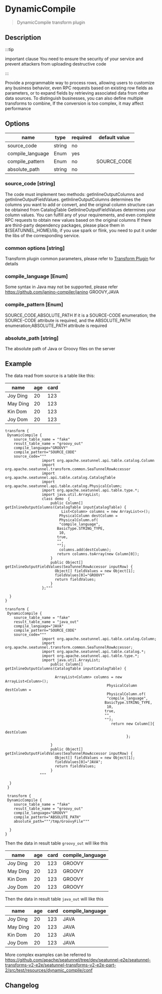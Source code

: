 # DynamicCompile

> DynamicCompile transform plugin

## Description

:::tip

important clause
You need to ensure the security of your service and prevent attackers from uploading destructive code

:::

Provide a programmable way to process rows, allowing users to customize any business behavior, even RPC requests based on existing row fields as parameters, or to expand fields by retrieving associated data from other data sources. To distinguish businesses, you can also define multiple transforms to combine,
If the conversion is too complex, it may affect performance

## Options

|       name       |  type  | required | default value |
|------------------|--------|----------|---------------|
| source_code      | string | no       |               |
| compile_language | Enum   | yes      |               |
| compile_pattern  | Enum   | no       | SOURCE_CODE   |
| absolute_path    | string | no       |               |

### source_code [string]

The code must implement two methods: getInlineOutputColumns and getInlineOutputFieldValues. getInlineOutputColumns determines the columns you want to add or convert, and the original column structure can be obtained from CatalogTable
GetInlineOutputFieldValues determines your column values. You can fulfill any of your requirements, and even complete RPC requests to obtain new values based on the original columns
If there are third-party dependency packages, please place them in ${SEATUNNEL_HOME}/lib, if you use spark or flink, you need to put it under the libs of the corresponding service.

### common options [string]

Transform plugin common parameters, please refer to [Transform Plugin](common-options.md) for details

### compile_language [Enum]

Some syntax in Java may not be supported, please refer https://github.com/janino-compiler/janino
GROOVY,JAVA

### compile_pattern [Enum]

SOURCE_CODE,ABSOLUTE_PATH
If it is a SOURCE-CODE enumeration; the SOURCE-CODE attribute is required, and the ABSOLUTE_PATH enumeration;ABSOLUTE_PATH attribute is required

### absolute_path [string]

The absolute path of Java or Groovy files on the server

## Example

The data read from source is a table like this:

|   name   | age | card |
|----------|-----|------|
| Joy Ding | 20  | 123  |
| May Ding | 20  | 123  |
| Kin Dom  | 20  | 123  |
| Joy Dom  | 20  | 123  |

```
transform {
 DynamicCompile {
    source_table_name = "fake"
    result_table_name = "groovy_out"
    compile_language="GROOVY"
    compile_pattern="SOURCE_CODE"
    source_code="""
                 import org.apache.seatunnel.api.table.catalog.Column
                 import org.apache.seatunnel.transform.common.SeaTunnelRowAccessor
                 import org.apache.seatunnel.api.table.catalog.CatalogTable
                 import org.apache.seatunnel.api.table.catalog.PhysicalColumn;
                 import org.apache.seatunnel.api.table.type.*;
                 import java.util.ArrayList;
                 class demo  {
                     public Column[] getInlineOutputColumns(CatalogTable inputCatalogTable) {
                          List<Column> columns = new ArrayList<>();
                         PhysicalColumn destColumn =
                         PhysicalColumn.of(
                         "compile_language",
                        BasicType.STRING_TYPE,
                         10,
                        true,
                        "",
                        "");
                         columns.add(destColumn);
                        return columns.toArray(new Column[0]);
                     }
                     public Object[] getInlineOutputFieldValues(SeaTunnelRowAccessor inputRow) {
                       Object[] fieldValues = new Object[1];
                       fieldValues[0]="GROOVY"
                       return fieldValues;
                     }
                 };"""

  }
}

transform {
 DynamicCompile {
    source_table_name = "fake"
    result_table_name = "java_out"
    compile_language="JAVA"
    compile_pattern="SOURCE_CODE"
    source_code="""
                 import org.apache.seatunnel.api.table.catalog.Column;
                 import org.apache.seatunnel.transform.common.SeaTunnelRowAccessor;
                 import org.apache.seatunnel.api.table.catalog.*;
                 import org.apache.seatunnel.api.table.type.*;
                 import java.util.ArrayList;
                     public Column[] getInlineOutputColumns(CatalogTable inputCatalogTable) {

                       ArrayList<Column> columns = new ArrayList<Column>();
                                               PhysicalColumn destColumn =
                                               PhysicalColumn.of(
                                               "compile_language",
                                              BasicType.STRING_TYPE,
                                               10,
                                              true,
                                              "",
                                              "");
                                                 return new Column[]{
                                                                destColumn
                                                        };

                     }
                     public Object[] getInlineOutputFieldValues(SeaTunnelRowAccessor inputRow) {
                       Object[] fieldValues = new Object[1];
                       fieldValues[0]="JAVA";
                       return fieldValues;
                     }
                """

  }
 } 
 
 transform {
 DynamicCompile {
    source_table_name = "fake"
    result_table_name = "groovy_out"
    compile_language="GROOVY"
    compile_pattern="ABSOLUTE_PATH"
    absolute_path="""/tmp/GroovyFile"""

  }
}
```

Then the data in result table `groovy_out` will like this

|   name   | age | card | compile_language |
|----------|-----|------|------------------|
| Joy Ding | 20  | 123  | GROOVY           |
| May Ding | 20  | 123  | GROOVY           |
| Kin Dom  | 20  | 123  | GROOVY           |
| Joy Dom  | 20  | 123  | GROOVY           |

Then the data in result table `java_out` will like this

|   name   | age | card | compile_language |
|----------|-----|------|------------------|
| Joy Ding | 20  | 123  | JAVA             |
| May Ding | 20  | 123  | JAVA             |
| Kin Dom  | 20  | 123  | JAVA             |
| Joy Dom  | 20  | 123  | JAVA             |

More complex examples can be referred to
https://github.com/apache/seatunnel/tree/dev/seatunnel-e2e/seatunnel-transforms-v2-e2e/seatunnel-transforms-v2-e2e-part-2/src/test/resources/dynamic_compile/conf

## Changelog

